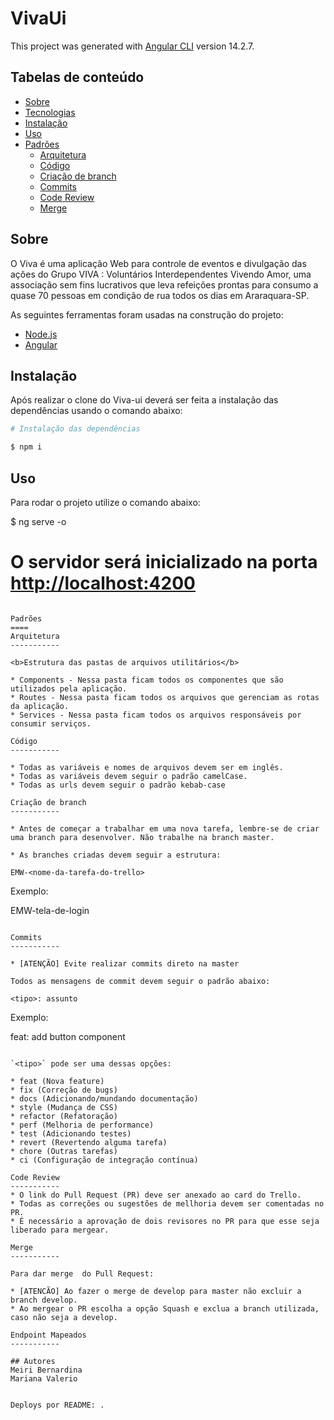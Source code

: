 # VivaUi

This project was generated with [Angular CLI](https://github.com/angular/angular-cli) version 14.2.7.

Tabelas de conteúdo
-------------
<!--ts-->

- [Sobre](#sobre)
- [Tecnologias](#tecnologias)
- [Instalação](#instalação)
- [Uso](#uso)
- [Padrões](#padrões)
  - [Arquitetura](#arquitetura)
  - [Código](#código)
  - [Criação de branch](#criação-de-branch)
  - [Commits](#commits)
  - [Code Review](#code-review)
  - [Merge](#merge)

<!--te-->

## Sobre

O Viva é uma aplicação Web para controle de eventos e divulgação das ações do Grupo VIVA : Voluntários Interdependentes Vivendo Amor, uma associação sem fins lucrativos que leva refeições prontas para consumo a quase 70 pessoas em condição de rua todos os dias em Araraquara-SP.

As seguintes ferramentas foram usadas na construção do projeto:

* [Node.js](https://nodejs.org/en/)
* [Angular](https://angular.io/)

Instalação
-----------

Após realizar o clone do Viva-ui deverá ser feita a instalação das dependências usando o comando abaixo:

```bash
# Instalação das dependências

$ npm i
```

Uso
-----------

Para rodar o projeto utilize o comando abaixo:

$ ng serve -o

# O servidor será inicializado na porta <http://localhost:4200>
```

Padrões
====
Arquitetura
-----------

<b>Estrutura das pastas de arquivos utilitários</b>

* Components - Nessa pasta ficam todos os componentes que são utilizados pela aplicação.
* Routes - Nessa pasta ficam todos os arquivos que gerenciam as rotas da aplicação.
* Services - Nessa pasta ficam todos os arquivos responsáveis por consumir serviços.

Código
-----------

* Todas as variáveis e nomes de arquivos devem ser em inglês.
* Todas as variáveis devem seguir o padrão camelCase.
* Todas as urls devem seguir o padrão kebab-case

Criação de branch
-----------

* Antes de começar a trabalhar em uma nova tarefa, lembre-se de criar uma branch para desenvolver. Não trabalhe na branch master.

* As branches criadas devem seguir a estrutura:

EMW-<nome-da-tarefa-do-trello>
```

Exemplo:

EMW-tela-de-login
```

Commits
-----------

* [ATENÇÃO] Evite realizar commits direto na master

Todos as mensagens de commit devem seguir o padrão abaixo:

<tipo>: assunto
```

Exemplo:


feat: add button component
```

`<tipo>` pode ser uma dessas opções:

* feat (Nova feature)
* fix (Correção de bugs)
* docs (Adicionando/mundando documentação)
* style (Mudança de CSS)
* refactor (Refatoração)
* perf (Melhoria de performance)
* test (Adicionando testes)
* revert (Revertendo alguma tarefa)
* chore (Outras tarefas)
* ci (Configuração de integração contínua)

Code Review
-----------
* O link do Pull Request (PR) deve ser anexado ao card do Trello.
* Todas as correções ou sugestões de mellhoria devem ser comentadas no PR.
* É necessário a aprovação de dois revisores no PR para que esse seja liberado para mergear.

Merge
-----------

Para dar merge  do Pull Request:

* [ATENCÃO] Ao fazer o merge de develop para master não excluir a branch develop.
* Ao mergear o PR escolha a opção Squash e exclua a branch utilizada, caso não seja a develop.

Endpoint Mapeados
-----------

## Autores
Meiri Bernardina
Mariana Valerio


Deploys por README: .
